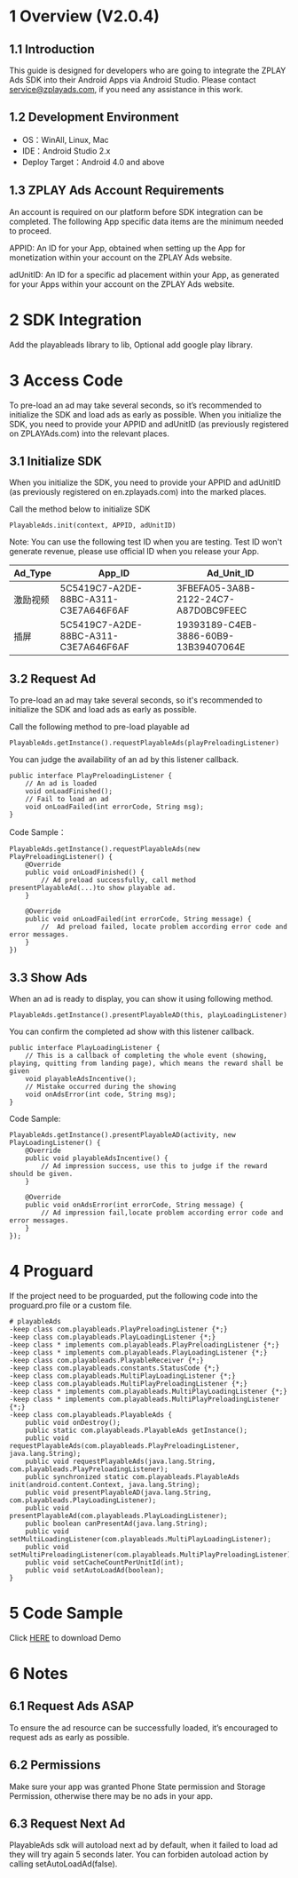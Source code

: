 # 1 Overview (V2.0.4)


## 1.1 Introduction
This guide is designed for developers who are going to integrate the ZPLAY Ads SDK into their Android Apps via Android Studio.  Please contact service@zplayads.com, if you need any assistance in this work.

## 1.2 Development Environment
- OS：WinAll, Linux, Mac
- IDE：Android Studio 2.x
- Deploy Target：Android 4.0 and above

## 1.3 ZPLAY Ads Account Requirements
An account is required on our platform before SDK integration can be completed.  The following App specific data items are the minimum needed to proceed.

APPID: An ID for your App, obtained when setting up the App for monetization within your account on the ZPLAY Ads website.

adUnitID: An ID for a specific ad placement within your App, as generated for your Apps within your account on the ZPLAY Ads website. 

# 2 SDK Integration
Add the playableads library to lib, Optional add google play library.

# 3 Access Code
To pre-load an ad may take several seconds, so it’s recommended to initialize the SDK and load ads as early as possible. When you initialize the SDK, you need to provide your APPID and adUnitID (as previously registered on ZPLAYAds.com) into the relevant places. 

## 3.1 Initialize SDK
When you initialize the SDK, you need to provide your APPID and adUnitID (as previously registered on en.zplayads.com) into the marked places. 

Call the method below  to initialize SDK
```
PlayableAds.init(context, APPID, adUnitID)
```

Note: You can use the following test ID when you are testing. Test ID won't generate revenue, please use official ID when you release your App.

|Ad_Type|  App_ID  |  Ad_Unit_ID|
|--------|----------|------------|
|激励视频 |5C5419C7-A2DE-88BC-A311-C3E7A646F6AF|3FBEFA05-3A8B-2122-24C7-A87D0BC9FEEC|
|插屏| 5C5419C7-A2DE-88BC-A311-C3E7A646F6AF | 19393189-C4EB-3886-60B9-13B39407064E |


## 3.2 Request Ad
To pre-load an ad may take several seconds, so it's recommended to initialize the SDK and load ads as early as possible. 

Call the following method to pre-load playable ad

```
PlayableAds.getInstance().requestPlayableAds(playPreloadingListener)
```
You can judge the availability of an ad by this listener callback.
```
public interface PlayPreloadingListener {
    // An ad is loaded
    void onLoadFinished();
    // Fail to load an ad
    void onLoadFailed(int errorCode, String msg);
}
```

Code Sample：

```
PlayableAds.getInstance().requestPlayableAds(new PlayPreloadingListener() {
    @Override
    public void onLoadFinished() {
        // Ad preload successfully, call method presentPlayableAd(...)to show playable ad.
    }

    @Override
    public void onLoadFailed(int errorCode, String message) {
        //  Ad preload failed, locate problem according error code and error messages.
    }
})
```
## 3.3 Show Ads
When an ad is ready to display, you can show it using following method.
```
PlayableAds.getInstance().presentPlayableAD(this, playLoadingListener)
```
You can confirm the completed ad show with this listener callback.  
```
public interface PlayLoadingListener {
    // This is a callback of completing the whole event (showing, playing, quitting from landing page), which means the reward shall be given
    void playableAdsIncentive();
    // Mistake occurred during the showing
    void onAdsError(int code, String msg);
}
```

Code Sample:
```
PlayableAds.getInstance().presentPlayableAD(activity, new PlayLoadingListener() {
    @Override
    public void playableAdsIncentive() {
        // Ad impression success, use this to judge if the reward should be given.
    }

    @Override
    public void onAdsError(int errorCode, String message) {
        // Ad impression fail,locate problem according error code and error messages.
    }
});
```

# 4 Proguard
If the project need to be proguarded, put the following code into the proguard.pro file or a custom file.
```
# playableAds
-keep class com.playableads.PlayPreloadingListener {*;}
-keep class com.playableads.PlayLoadingListener {*;}
-keep class * implements com.playableads.PlayPreloadingListener {*;}
-keep class * implements com.playableads.PlayLoadingListener {*;}
-keep class com.playableads.PlayableReceiver {*;}
-keep class com.playableads.constants.StatusCode {*;}
-keep class com.playableads.MultiPlayLoadingListener {*;}
-keep class com.playableads.MultiPlayPreloadingListener {*;}
-keep class * implements com.playableads.MultiPlayLoadingListener {*;}
-keep class * implements com.playableads.MultiPlayPreloadingListener {*;}
-keep class com.playableads.PlayableAds {
    public void onDestroy();
    public static com.playableads.PlayableAds getInstance();
    public void requestPlayableAds(com.playableads.PlayPreloadingListener, java.lang.String);
    public void requestPlayableAds(java.lang.String, com.playableads.PlayPreloadingListener);
    public synchronized static com.playableads.PlayableAds init(android.content.Context, java.lang.String);
    public void presentPlayableAD(java.lang.String, com.playableads.PlayLoadingListener);
    public void presentPlayableAd(com.playableads.PlayLoadingListener);
    public boolean canPresentAd(java.lang.String);
    public void setMultiLoadingListener(com.playableads.MultiPlayLoadingListener);
    public void setMultiPreloadingListener(com.playableads.MultiPlayPreloadingListener);
    public void setCacheCountPerUnitId(int);
    public void setAutoLoadAd(boolean);
}
```

# 5 Code Sample
Click [HERE](https://github.com/zplayads/PlayableAdsDemo-Eclipse) to download Demo

# 6 Notes
## 6.1 Request Ads ASAP
To ensure the ad resource can be successfully loaded, it’s encouraged to request ads as early as possible.
## 6.2 Permissions
Make sure your app was granted Phone State permission and Storage Permission, otherwise there may be no ads in your app.
## 6.3 Request Next Ad
PlayableAds sdk will autoload next ad by default, when it failed to load ad they will try again 5 seconds later. You can forbiden autoload action by calling setAutoLoadAd(false).


